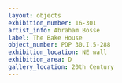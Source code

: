 ```yaml
---
layout: objects
exhibition_number: 16-301
artist_info: Abraham Bosse
label: The Bake House
object_number: PDP 30.I.5-288
exhibition_location: NE wall
exhibition_area: D
gallery_location: 20th Century
---
```

